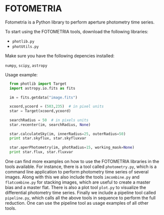 # FOTOMETRIA

Fotometria is a Python library to perform aperture photometry time series. 

To start using the FOTOMETRIA tools, download the following libraries:

* `photlib.py`
* `photUtils.py`

Make sure you have the following depencies installed:

`numpy`, `scipy`, `astropy`

Usage example:
```python
  from photlib import Target
  import astropy.io.fits as fits
  
  im = fits.getdata("image.fits")
  
  xcoord,ycoord = (503,235)  # in pixel units
  star = Target(xcoord,ycoord)
  
  searchRadius = 50  # in pixels units
  star.recenter(im, searchRadius, None)
  
  star.calculateSky(im, innerRadius=25, outerRadius=50)
  print star.skyflux, star.skyfluxvar
  
  star.aperPhotometry(im, photRadius=15, working_mask=None)
  print star.flux, star.fluxvar
```
One can find more examples on how to use the FOTOMETRIA libraries in the tools available. For instance, there is a tool called `photometry.py`, which is a command line application to perform photometry time series of several images. Along with this we also include the tools `imcombine.py` and `flatcombine.py` for stacking images, which are useful to create a master bias and a master flat. There is also a plot tool `plot.py` to visualize the differential photometry time series. Finally we include a pipeline tool called `pipeline.py`, which calls all the above tools in sequence to perform the full reduction. One can use the pipeline tool as usage examples of all other tools.
